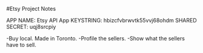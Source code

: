 #Etsy Project Notes

APP NAME: Etsy API App
KEYSTRING: hbizcfvbrwvtk55vvj68ohdm
SHARED SECRET: uqj8srcpiy

-Buy local. Made in Toronto.
-Profile the sellers.
-Show what the sellers have to sell.